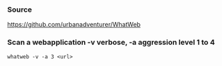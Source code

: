 ### Source
https://github.com/urbanadventurer/WhatWeb  

### Scan a webapplication -v verbose, -a aggression level 1 to 4
```
whatweb -v -a 3 <url>
```

